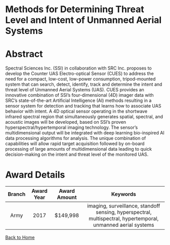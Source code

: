 
Methods for Determining Threat Level and Intent of Unmanned Aerial Systems
==========================================================================

# Abstract


Spectral Sciences Inc. (SSI) in collaboration with SRC Inc. proposes to develop the Counter UAS Electro-optical Sensor (CUES) to address the need for a compact, low-cost, low-power consumption, tripod-mounted system that can search, detect, identify, track and determine the intent and threat level of Unmanned Aerial Systems (UAS). CUES provides an innovative combination of SSI’s four-dimensional (4D) imager data with SRC’s state-of-the-art Artificial Intelligence (AI) methods resulting in a sensor system for detection and tracking that learns how to associate UAS behavior with intent. A 4D optical sensor operating in the shortwave infrared spectral region that simultaneously generates spatial, spectral, and acoustic images will be developed, based on SSI’s proven hyperspectral/hypertemporal imaging technology. The sensor’s multidimensional output will be integrated with deep learning bio-inspired AI data processing algorithms for analysis. The unique combination of capabilities will allow rapid target acquisition followed by on-board processing of large amounts of multidimensional data leading to quick decision-making on the intent and threat level of the monitored UAS.  

# Award Details

|Branch|Award Year|Award Amount|Keywords|
| :---: | :---: | :---: | :---: |
|Army|2017|$149,998|imaging, surveillance, standoff sensing, hyperspectral, multispectral, hypertemporal, unmanned aerial systems|
  
  


[Back to Home](https://github.com/chrischow/dod_sbir_awards/Reports/CC/#1003)